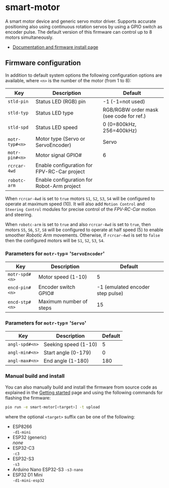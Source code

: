 # smart-motor

A smart motor device and generic servo motor driver. Supports accurate positioning
also using continuous rotation servos by using a GPIO switch as encoder pulse.
The default version of this firmware can control up to 8 motors simultaneously.


- [Documentation and firmware install page](https://homegenie.it/mini/1.2/examples/fpv-rc-car/)


## Firmware configuration

In addition to default system options the following configuration options are available,
where `<n>` is the number of the motor (from 1 to 8):

| Key            | Description                                    | Default                                 |
|----------------|------------------------------------------------|-----------------------------------------|
| `stld-pin`     | Status LED (RGB) pin                           | -1 (-1=not used)                        |
| `stld-typ`     | Status LED type                                | RGB/RGBW order mask (see code for ref.) |
| `stld-spd`     | Status LED speed                               | 0 (0=800kHz, 256=400kHz)                |
| `motr-typ#<n>` | Motor type (Servo or ServoEncoder)             | Servo                                   |   
| `motr-pin#<n>` | Motor signal GPIO#                             | 6                                       |
| `rcrcar-4wd`   | Enable configuration for FPV-RC-Car project    |                                         | 
| `robotc-arm`   | Enable configuration for Robot-Arm project     |                                         |


When `rcrcar-4wd` is set to `true` motors `S1`, `S2`, `S3`, `S4` will be configured to
operate at maximum speed (10). It will also add `Motion Control` and `Steering Control`
modules for precise control of the *FPV-RC-Car* motion and steering.

When `robotc-arm` is set to `true` and also `rcrcar-4wd` is set to `true`, then
motors `S5`, `S6`, `S7`, `S8` will be configured to operate at half speed (5) to
enable smoother *Robotic Arm* movements. Otherwise, if `rcrcar-4wd` is set to `false`
then the configured motors will be `S1`, `S2`, `S3`, `S4`.


### Parameters for `motr-typ`= '`ServoEncoder`'

| Key            | Description               | Default                          |
|----------------|---------------------------|----------------------------------|
| `motr-spd#<n>` | Motor speed (1-10)        | 5                                |
| `encd-pin#<n>` | Encoder switch GPIO#      | -1 (emulated encoder step pulse) |
| `encd-stp#<n>` | Maximum number of steps   | 15                               |


### Parameters for `motr-typ`= '`Servo`'

| Key            | Description          | Default                                 |
|----------------|----------------------|-----------------------------------------|
| `angl-spd#<n>` | Seeking speed (1-10) | 5                                       |
| `angl-min#<n>` | Start angle (0-179)  | 0                                       |
| `angl-max#<n>` | End angle (1-180)    | 180                                     |


### Manual build and install

You can also manually build and install the firmware from source code
as explained in the [Getting started](https://homegenie.it/mini/1.2/getting-started#custom-firmware) page
and using the following commands for flashing the firmware:

```bash
pio run -e smart-motor[<target>] -t upload
```

where the optional `<target>` suffix can be one of the following:
- ESP8266  
  `-d1-mini`
- ESP32 (generic)  
  *none*
- ESP32-C3  
  `-c3`
- ESP32-S3  
  `-s3`
- Arduino Nano ESP32-S3
  `-s3-nano`
- ESP32 D1 Mini    
  `-d1-mini-esp32`
